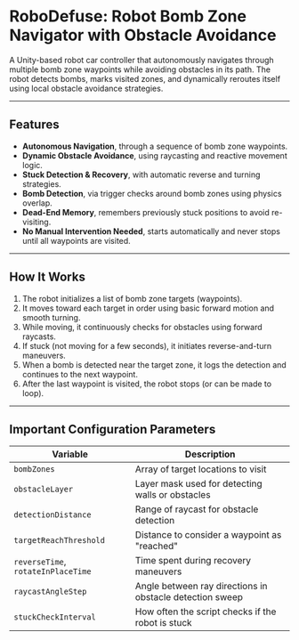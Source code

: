 # RoboDefuse: Robot Bomb Zone Navigator with Obstacle Avoidance

A Unity-based robot car controller that autonomously navigates through multiple bomb zone waypoints while avoiding obstacles in its path. The robot detects bombs, marks visited zones, and dynamically reroutes itself using local obstacle avoidance strategies.

---

## Features

- **Autonomous Navigation**, through a sequence of bomb zone waypoints.
- **Dynamic Obstacle Avoidance**, using raycasting and reactive movement logic.
- **Stuck Detection & Recovery**, with automatic reverse and turning strategies.
- **Bomb Detection**, via trigger checks around bomb zones using physics overlap.
- **Dead-End Memory**, remembers previously stuck positions to avoid re-visiting.
- **No Manual Intervention Needed**, starts automatically and never stops until all waypoints are visited.

---

## How It Works

1. The robot initializes a list of bomb zone targets (waypoints).
2. It moves toward each target in order using basic forward motion and smooth turning.
3. While moving, it continuously checks for obstacles using forward raycasts.
4. If stuck (not moving for a few seconds), it initiates reverse-and-turn maneuvers.
5. When a bomb is detected near the target zone, it logs the detection and continues to the next waypoint.
6. After the last waypoint is visited, the robot stops (or can be made to loop).

---

## Important Configuration Parameters

| Variable                    | Description                                                   |
|----------------------------|---------------------------------------------------------------|
| `bombZones`                | Array of target locations to visit                            |
| `obstacleLayer`            | Layer mask used for detecting walls or obstacles              |
| `detectionDistance`        | Range of raycast for obstacle detection                       |
| `targetReachThreshold`     | Distance to consider a waypoint as "reached"                  |
| `reverseTime`, `rotateInPlaceTime` | Time spent during recovery maneuvers          |
| `raycastAngleStep`         | Angle between ray directions in obstacle detection sweep      |
| `stuckCheckInterval`       | How often the script checks if the robot is stuck             |
